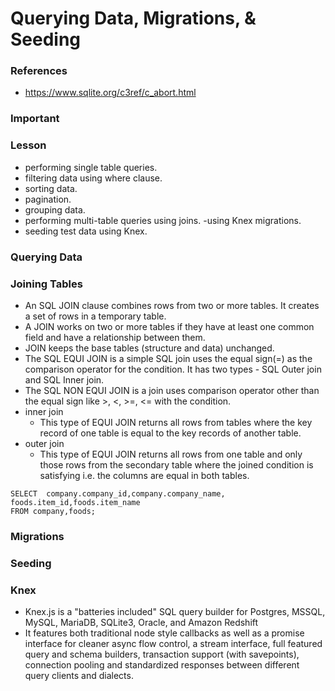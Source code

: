 # Querying Data, Migrations, & Seeding

### References

- https://www.sqlite.org/c3ref/c_abort.html

### Important

### Lesson

- performing single table queries.
- filtering data using where clause.
- sorting data.
- pagination.
- grouping data.
- performing multi-table queries using joins.
  -using Knex migrations.
- seeding test data using Knex.

### Querying Data

### Joining Tables

- An SQL JOIN clause combines rows from two or more tables. It creates a set of rows in a temporary table.
- A JOIN works on two or more tables if they have at least one common field and have a relationship between them.
- JOIN keeps the base tables (structure and data) unchanged.
- The SQL EQUI JOIN is a simple SQL join uses the equal sign(=) as the comparison operator for the condition. It has two types - SQL Outer join and SQL Inner join.
- The SQL NON EQUI JOIN is a join uses comparison operator other than the equal sign like >, <, >=, <= with the condition.
- inner join
  - This type of EQUI JOIN returns all rows from tables where the key record of one table is equal to the key records of another table.
- outer join
  - This type of EQUI JOIN returns all rows from one table and only those rows from the secondary table where the joined condition is satisfying i.e. the columns are equal in both tables.

```
SELECT  company.company_id,company.company_name,
foods.item_id,foods.item_name
FROM company,foods;
```

### Migrations

### Seeding

### Knex

- Knex.js is a "batteries included" SQL query builder for Postgres, MSSQL, MySQL, MariaDB, SQLite3, Oracle, and Amazon Redshift
- It features both traditional node style callbacks as well as a promise interface for cleaner async flow control, a stream interface, full featured query and schema builders, transaction support (with savepoints), connection pooling and standardized responses between different query clients and dialects.
